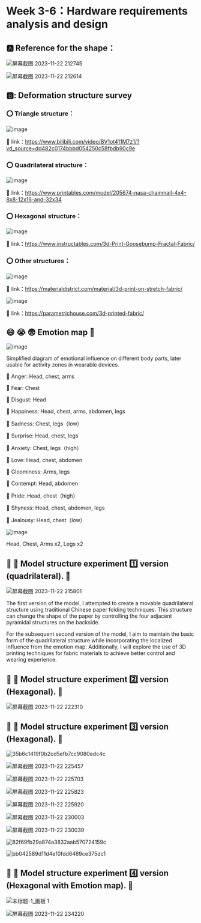 # Week 3-6：Hardware requirements analysis and design

## :a:	Reference for the shape：

![屏幕截图 2023-11-22 212745](https://github.com/luoq03/Creative-Making-MSc-Advanced-Project-/assets/57748663/d89482da-eece-4dae-b80a-dc929e7541bb)

![屏幕截图 2023-11-22 212614](https://github.com/luoq03/Creative-Making-MSc-Advanced-Project-/assets/57748663/a59b8c08-ac91-4681-8d61-da418173ae79)

## 🅱️: Deformation structure survey

### :o: Triangle structure：

![image](https://github.com/luoq03/Creative-Making-MSc-Advanced-Project-/assets/57748663/b22403f2-6f86-4070-9091-f9f404c34676)

:link: link：https://www.bilibili.com/video/BV1ot411M7z1/?vd_source=dd482c0174bbbd054250c58fbdb90c9e

### :o: Quadrilateral structure：

![image](https://github.com/luoq03/Creative-Making-MSc-Advanced-Project-/assets/57748663/894d76a9-301a-448b-9a6a-ad4df21d42e0)

:link: link：https://www.printables.com/model/205674-nasa-chainmail-4x4-8x8-12x16-and-32x34

### :o: Hexagonal structure：

![image](https://github.com/luoq03/Creative-Making-MSc-Advanced-Project-/assets/57748663/391d4b06-b944-4be1-9152-86fb2283c230)

:link: link：https://www.instructables.com/3d-Print-Goosebump-Fractal-Fabric/

### :o: Other structures：

![image](https://github.com/luoq03/Creative-Making-MSc-Advanced-Project-/assets/57748663/9a4c229b-9835-4e16-9b91-0e2926fc4315)

:link: link：https://materialdistrict.com/material/3d-print-on-stretch-fabric/

![image](https://github.com/luoq03/Creative-Making-MSc-Advanced-Project-/assets/57748663/0d68a4e7-8431-48ab-8ba1-5d1c2b6f54fd)

:link: link：https://parametrichouse.com/3d-printed-fabric/

## :smile: :sob: :fearful: Emotion map :eyes:

![image](https://github.com/luoq03/Creative-Making-MSc-Advanced-Project-/assets/57748663/e2d22c94-087a-4cf2-a603-85cc942a1a9c)

Simplified diagram of emotional influence on different body parts, later usable for activity zones in wearable devices.

:small_orange_diamond: Anger: Head, chest, arms

:small_orange_diamond: Fear: Chest

:small_orange_diamond: Disgust: Head

:small_orange_diamond: Happiness: Head, chest, arms, abdomen, legs

:small_orange_diamond: Sadness: Chest, legs（low）

:small_orange_diamond: Surprise: Head, chest, legs

:small_orange_diamond: Anxiety: Chest, legs（high）

:small_orange_diamond: Love: Head, chest, abdomen

:small_orange_diamond: Gloominess: Arms, legs

:small_orange_diamond: Contempt: Head, abdomen

:small_orange_diamond: Pride: Head, chest（high）

:small_orange_diamond: Shyness: Head, chest, abdomen, legs

:small_orange_diamond: Jealousy: Head, chest（low）



![image](https://github.com/luoq03/Creative-Making-MSc-Advanced-Project-/assets/57748663/ff68c606-bd43-4956-bb50-fa9d028e758a)

Head, Chest, Arms x2, Legs x2

## :pushpin: :wrench: Model structure experiment :one: version (quadrilateral). :eyes:

![屏幕截图 2023-11-22 215801](https://github.com/luoq03/Creative-Making-MSc-Advanced-Project-/assets/57748663/6c2b778a-5422-4e2d-99e3-336e88d494e5)

The first version of the model, I attempted to create a movable quadrilateral structure using traditional Chinese paper folding techniques. This structure can change the shape of the paper by controlling the four adjacent pyramidal structures on the backside.

For the subsequent second version of the model, I aim to maintain the basic form of the quadrilateral structure while incorporating the localized influence from the emotion map. Additionally, I will explore the use of 3D printing techniques for fabric materials to achieve better control and wearing experience.

## :pushpin: :wrench: Model structure experiment :two: version (Hexagonal). :eyes:

![屏幕截图 2023-11-22 222310](https://github.com/luoq03/Creative-Making-MSc-Advanced-Project-/assets/57748663/7542fa9c-7e3f-433a-bbef-2b725b731004)

## :pushpin: :wrench: Model structure experiment 3️⃣ version (Hexagonal). :eyes:

![35b6c1419f0b2cd5efb7cc9080edc4c](https://github.com/luoq03/Creative-Making-MSc-Advanced-Project-/assets/57748663/e4152e4b-1e49-46e0-8c53-55c248129eb1)

![屏幕截图 2023-11-22 225457](https://github.com/luoq03/Creative-Making-MSc-Advanced-Project-/assets/57748663/ab9086b0-801a-4a52-bd64-45c115cd2b7a)

![屏幕截图 2023-11-22 225703](https://github.com/luoq03/Creative-Making-MSc-Advanced-Project-/assets/57748663/881b6c73-ac23-4aaf-9b22-41fbdf55992c)

![屏幕截图 2023-11-22 225823](https://github.com/luoq03/Creative-Making-MSc-Advanced-Project-/assets/57748663/7435b583-87fa-40fa-afeb-d1885ac0317e)

![屏幕截图 2023-11-22 225920](https://github.com/luoq03/Creative-Making-MSc-Advanced-Project-/assets/57748663/60d6aebb-6efc-422e-9b8c-7cb74e45be41)

![屏幕截图 2023-11-22 230003](https://github.com/luoq03/Creative-Making-MSc-Advanced-Project-/assets/57748663/20db00a2-1d7a-4f31-b9b9-21659dfa6ab1)

![屏幕截图 2023-11-22 230039](https://github.com/luoq03/Creative-Making-MSc-Advanced-Project-/assets/57748663/2be90798-e300-4a42-8b16-4f88facffce9)

![82f69fb29a874a3832aab570724159c](https://github.com/luoq03/Creative-Making-MSc-Advanced-Project-/assets/57748663/b6e6f195-c0b7-4a95-aa1d-db2d56121c93)

![bb042589d11d4ef0fdd6469ce375dc1](https://github.com/luoq03/Creative-Making-MSc-Advanced-Project-/assets/57748663/204569ff-ef16-45bf-8fe7-7ccde72da8c1)

## :pushpin: :wrench: Model structure experiment 4️⃣ version (Hexagonal with Emotion map). :eyes:

![未标题-1_画板 1](https://github.com/luoq03/Creative-Making-MSc-Advanced-Project-/assets/57748663/e5fabfd1-8ba6-4ca1-98d6-37a68980e64a)

![屏幕截图 2023-11-22 234220](https://github.com/luoq03/Creative-Making-MSc-Advanced-Project-/assets/57748663/2980d816-b9d8-4d47-90a9-2b78b4a26caf)



















































































